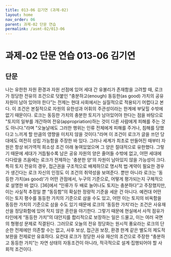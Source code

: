 ```yaml
---
title: 013-06 김기연 (과제-02)
layout: home
nav_order: 06
parent: 과제-02 단문 연습
permalink: /asmt-02/013-06
---
```


# 과제-02 단문 연습 013-06 김기연 

## 단문
나는 유한한 자원 환경과 자원 선점에 있어 세대 간 유불리가 존재함을 고려할 때, 로크가 정당한 전유의 조건으로 덧붙인 “충분하고(enough) 동등한(as good) 가치의 공유 자원이 남아 있어야 한다”는 전제는 현대 사회에서는 실질적으로 적용되기 어렵다고 본다. 이 조건은 본질적으로 자원의 유한성과 어휘의 주관성이라는 한계에 부딫힐 수밖에 없기 때문이다. 로크는 동등한 가치의 충분한 토지가 남아있어야 한다는 점을 바탕으로 "토지의 일부를 개간하여 전유(appropriation)하는 것이 다른 사람에게 피해를 주는 것도 아니다."라며 "오늘날에도 그러한 행위는 인류 전체에게 피해를 주거나, 침해를 당했다고 느끼게 할 만큼의 영향을 미치지 않을 것이다."라며 이 조건이 로크가 글을 쓰던 당대에도 여전히 성립 가능함을 주장한 바 있다. 그러나 세계가 최초로 만들어진 때부터 자원은 항상 비가역적 희소성 조건 아래 놓여있었으며 그 양은 절대적으로 유한했다. 그렇기 때문에 세대가 거듭될수록 남은 공유 자원의 양은 줄어들 수밖에 없고, 어떤 세대에 다다랐을 즈음에는 로크가 전제하는 '충분한 양'의 자원이 남아있지 않을 가능성이 크다. 특히 토지 전유의 경우, 접근권을 구조적으로 배제하므로 명시적 법·계약이 필요한 경우가 생긴다는 로크 자신의 인정도 이 조건의 취약성을 보여준다.
뿐만 아니라 로크는 '동등한 가치(as good)'가 어떤 관점에서, 누구의 기준으로, 어떻게 평가되는지 구체적으로 설명한 바 없다. [36]에서 “인류가 두 배로 늘어나도 토지는 충분하다”고 주장했지만, 이는 사실적 추정일 뿐 “동등함”의 확실한 정량적 기준을 세운 건 아니다. 예컨대 어떤 이는 토지 평수를 동등한 가치의 기준으로 삼을 수도 있고, 어떤 이는 토지의 비옥함을 동등한 가치의 기준으로 삼을 수도 있기 때문에 로크의 '동등한 가치'라는 조건은 사유재산을 정당화함에 있어 작지 않은 혼란을 야기한다. 그렇기 때문에 현실에서 사적 점유가 타인에게 “동등한 가치”의 대안지를 합리적으로 보장하는 일은 드물고, 이는 여러 국면의 형평성 문제로 직결된다. 그러므로 오늘의 전유 정당화는 원시적 풍요라는 로크의 단순한 전제에만 의존할 수는 없고, 사후 보상, 접근권 보장, 환경 한계 같은 별도의 제도적 보완을 전제로만 유효하다. 요컨대 로크가 정당한 사유 재산의 조건으로 주장한 “충분하고 동등한 가치”는 자연 상태의 자동조건이 아니라, 적극적으로 설계·집행되어야 할 사회적 조건이다.
